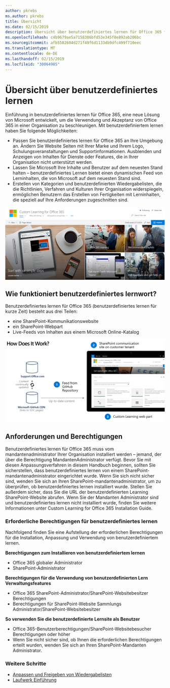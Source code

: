 ```yaml
---
author: pkrebs
ms.author: pkrebs
title: Übersicht
ms.date: 02/15/2019
description: Übersicht über benutzerdefiniertes lernen für Office 365 für Administratoren
ms.openlocfilehash: c4b9679ae5a7158306bfd53e345f8e892ab206bc
ms.sourcegitcommit: afb5502604d271f49f6d1133db9dfc499f710eec
ms.translationtype: MT
ms.contentlocale: de-DE
ms.lasthandoff: 02/15/2019
ms.locfileid: "30064985"
---
```

# <a name="overview-of-custom-learning"></a>Übersicht über benutzerdefiniertes lernen
Einführung in benutzerdefiniertes lernen für Office 365, eine neue Lösung von Microsoft entwickelt, um die Verwendung und Akzeptanz von Office 365 in einer Organisation zu beschleunigen. Mit benutzerdefiniertem lernen haben Sie folgende Möglichkeiten:

- Passen Sie benutzerdefiniertes lernen für Office 365 an Ihre Umgebung an. Ändern Sie Website Seiten mit Ihrer Marke und Ihrem Logo, Schulungsveranstaltungen und Supportinformationen. Ausblenden und Anzeigen von Inhalten für Dienste oder Features, die in Ihrer Organisation nicht unterstützt werden. 
- Lassen Sie Microsoft Ihre Inhalte und Benutzer auf dem neuesten Stand halten – benutzerdefiniertes Lernen bietet einen dynamischen Feed von Lerninhalten, die von Microsoft auf dem neuesten Stand sind. 
- Erstellen von Kategorien und benutzerdefinierten Wiedergabelisten, die die Richtlinien, Verfahren und Kulturen Ihrer Organisation widerspiegeln, ermöglichen Benutzern das Erstellen von Fertigkeiten mit Lerninhalten, die speziell auf Ihre Anforderungen zugeschnitten sind.

![cg_introducing. png](media/cg_introducing.png)

## <a name="how-does-custom-learning-word"></a>Wie funktioniert benutzerdefiniertes lernwort?
Benutzerdefiniertes lernen für Office 365 (benutzerdefiniertes lernen für kurze Zeit) besteht aus drei Teilen: 
- eine SharePoint-Kommunikationswebsite
- ein SharePoint-Webpart
- Live-Feeds von Inhalten aus einem Microsoft Online-Katalog

![cg_howitworks. png](media/cg_howitworks.png)

## <a name="requirements-and-permissions"></a>Anforderungen und Berechtigungen
Benutzerdefiniertes lernen für Office 365 muss vom mandantenadministrator Ihrer Organisation installiert werden – jemand, der über die Berechtigung MandantenAdministrator verfügt. Bevor Sie mit diesen Anpassungsverfahren in diesem Handbuch beginnen, sollten Sie sicherstellen, dass benutzerdefiniertes lernen von einem SharePoint-mandantenadministrator eingerichtet wurde. Wenn Sie sich nicht sicher sind, wenden Sie sich an Ihren SharePoint-mandantenadministrator, um zu überprüfen, ob benutzerdefiniertes lernen installiert wurde. Stellen Sie außerdem sicher, dass Sie die URL der benutzerdefinierten Learning SharePoint-Website abrufen. Wenn Sie der Mandanten Administrator sind und benutzerdefiniertes lernen nicht installiert wurde, finden Sie weitere Informationen unter Custom Learning for Office 365 Installation Guide. 

### <a name="permissions-required-for-custom-learning"></a>Erforderliche Berechtigungen für benutzerdefiniertes lernen 
Nachfolgend finden Sie eine Aufstellung der erforderlichen Berechtigungen für die Installation, Anpassung und Verwendung von benutzerdefiniertem lernen. 

**Berechtigungen zum Installieren von benutzerdefiniertem lernen**
- Office 365 globaler Administrator
- SharePoint-Administrator

**Berechtigungen für die Verwendung von benutzerdefinierten Lern Verwaltungsfeatures**
- Office 365 SharePoint-Administrator/SharePoint-Websitebesitzer Berechtigungen
- Berechtigungen für SharePoint-Website Sammlungs Administrator/SharePoint-Websitebesitzer

**So verwenden Sie die benutzerdefinierte Lernsite als Benutzer**
- Office 365-Benutzerberechtigungen/SharePoint-Websitebesucher Berechtigungen oder höher
- Wenn Sie nicht sicher sind, ob Ihnen die erforderlichen Berechtigungen erteilt wurden, wenden Sie sich an Ihren SharePoint-Mandanten Administrator.

### <a name="next-steps"></a>Weitere Schritte

- [Anpassen und Freigeben von Wiedergabelisten](customplaylist.md)
- [Laufwerk Einführung](driveadoption.md) 